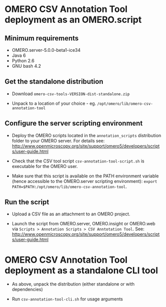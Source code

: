 # OMERO CSV Annotation Tool deployment as an OMERO.script


## Minimum requirements

- OMERO.server-5.0.0-beta1-ice34
- Java 6
- Python 2.6
- GNU bash 4.2


## Get the standalone distribution

- Download `omero-csv-tools-VERSION-dist-standalone.zip`

- Unpack to a location of your choice - eg. `/opt/omero/lib/omero-csv-annotation-tool`


## Configure the server scripting environment

- Deploy the OMERO scripts located in the `annotation_scripts` distribution folder to your OMERO server.
  For details see: http://www.openmicroscopy.org/site/support/omero5/developers/scripts/user-guide.html

- Check that the CSV tool script `csv-annotation-tool-script.sh` is executable for the OMERO user.

- Make sure that this script is available on the PATH environment variable (hence accessible to the
  OMERO.server scripting environment): `export PATH=$PATH:/opt/omero/lib/omero-csv-annotation-tool`.


## Run the script

- Upload a CSV file as an attachment to an OMERO project.

- Launch the script from OMERO.server, OMERO.insight or OMERO.web via
  `Scripts > Annotation Scripts > CSV Anntotation Tool`.
  See: http://www.openmicroscopy.org/site/support/omero5/developers/scripts/user-guide.html


# OMERO CSV Annotation Tool deployment as a standalone CLI tool

- As above, unpack the distribution (either standalone or with dependencies)

- Run `csv-annotation-tool-cli.sh` for usage arguments
